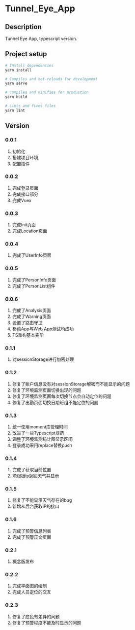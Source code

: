 # Tunnel_Eye_App

## Description

Tunnel Eye App, typescript version.

## Project setup

``` bash
# Install dependencies
yarn install
```

``` bash
# Compiles and hot-reloads for development
yarn serve
```

``` bash
# Compiles and minifies for production
yarn build
```

``` bash
# Lints and fixes files
yarn lint
```

## Version

### 0.0.1

1. 初始化
2. 搭建项目环境
3. 配置插件

### 0.0.2

1. 完成登录页面
2. 完成接口部分
3. 完成Vuex

### 0.0.3

1. 完成Init页面
2. 完成Location页面

### 0.0.4

1. 完成了UserInfo页面

### 0.0.5

1. 完成了PersonInfo页面
2. 完成了PersonList组件

### 0.0.6

1. 完成了Analysis页面
2. 完成了Warning页面
3. 设置了路由守卫
4. 移动App与Web App测试均成功
5. TS重构基本完毕

### 0.1.1

1. 对sessionStorage进行加密处理

### 0.1.2

1. 修复了账户信息没有对sessionStorage解密而不能显示的问题
2. 修复了环境监测页面切换出现的问题
3. 修复了环境监测页面每次切换节点会自动定位的问题
4. 修复了出勤页面切换日期班组不能定位的问题

### 0.1.3

1. 统一使用moment库管理时间
2. 改进了一些Typescript规范
3. 调整了环境监测统计图显示区间
4. 登录成功采用replace替换push

### 0.1.4

1. 完成了获取当前位置
2. 能根据ip返回天气并显示

### 0.1.5

1. 修复了不能显示天气存在的bug
2. 新增从后台获取IP的接口

### 0.1.6

1. 完成了预警信息列表
2. 完成了预警正文页面

### 0.2.1

1. 概念版发布

### 0.2.2

1. 完成平面图的绘制
2. 完成人员定位的交互

### 0.2.3

1. 修复了底色有差异的问题
2. 修复了预警程度不能及时显示的问题
